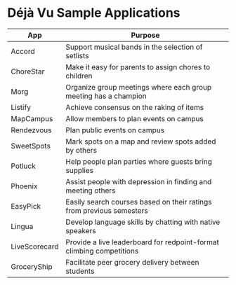Déjà Vu Sample Applications
===========================

| App        | Purpose |
| ---------  | ------- |
| Accord     | Support musical bands in the selection of setlists |
| ChoreStar  | Make it easy for parents to assign chores to children |
| Morg       | Organize group meetings where each group meeting has a champion |
| Listify    | Achieve consensus on the raking of items |
| MapCampus  | Allow members to plan events on campus |
| Rendezvous | Plan public events on campus |
| SweetSpots | Mark spots on a map and review spots added by others|
| Potluck    | Help people plan parties where guests bring supplies |
| Phoenix    | Assist people with depression in finding and meeting others |
| EasyPick   | Easily search courses based on their ratings from previous semesters |
| Lingua     | Develop language skills by chatting with native speakers |
| LiveScorecard | Provide a live leaderboard for redpoint-format climbing competitions |
| GroceryShip | Facilitate peer grocery delivery between students |
